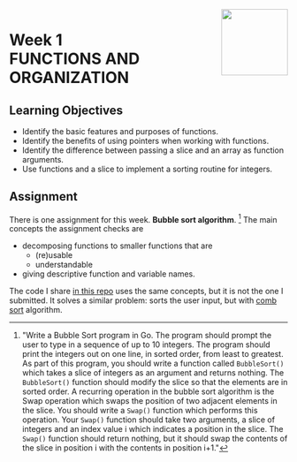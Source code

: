 <a href="../">
<img src="/img/Functions,%20Methods,%20and%20Interfaces%20in%20Go%20logo.avif" width="120" align="right">
</a>

# Week 1 <br> FUNCTIONS AND ORGANIZATION

## Learning Objectives
- Identify the basic features and purposes of functions.
- Identify the benefits of using pointers when working with functions.
- Identify the difference between passing a slice and an array as function arguments.
- Use functions and a slice to implement a sorting routine for integers.

## Assignment

There is one assignment for this week. **Bubble sort algorithm**. [^assignment_detailed] The main concepts the assignment checks are 
- decomposing functions to smaller functions that are
  -  (re)usable
  -  understandable
- giving descriptive function and variable names. 

The code I share [in this repo](combSort.go) uses the same concepts, but it is not the one I submitted. It solves a similar problem: sorts the user input, but with [comb sort](https://en.wikipedia.org/wiki/Comb_sort) algorithm. 

[^assignment_detailed]: "Write a Bubble Sort program in Go. The program should prompt the user to type in a sequence of up to 10 integers. The program should print the integers out on one line, in sorted order, from least to greatest. 
  As part of this program, you should write a function called `BubbleSort()` which takes a slice of integers as an argument and returns nothing. The `BubbleSort()` function should modify the slice so that the elements are in sorted order.
  A recurring operation in the bubble sort algorithm is the Swap operation which swaps the position of two adjacent elements in the slice. You should write a `Swap()` function which performs this operation. Your `Swap()` function should take two arguments, a slice of integers and an index value i which indicates a position in the slice. The `Swap()` function should return nothing, but it should swap the contents of the slice in position i with the contents in position i+1."

